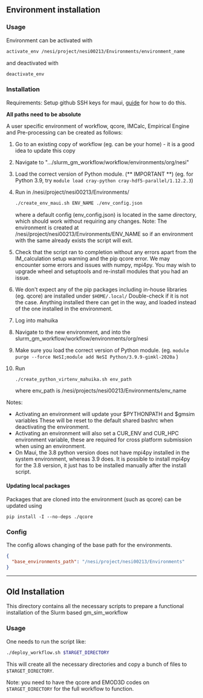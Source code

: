 ## Environment installation

### Usage 
Environment can be activated with 
```bash
activate_env /nesi/project/nesi00213/Environments/environment_name
```

and deactivated with 
```bash
deactivate_env
```

### Installation

Requirements: Setup github SSH keys for maui, 
[guide](https://help.github.com/en/articles/connecting-to-github-with-ssh) for how to do this. 

**All paths need to be absolute**

A user specific environment of workflow, qcore, IMCalc, Empirical Engine and Pre-processing 
can be created as follows:  
1) Go to an existing copy of workflow (eg. can be your home) - it is a good idea to update this copy
2) Navigate to ".../slurm_gm_workflow/workflow/environments/org/nesi"
3) Load the correct version of Python module. (** IMPORTANT **) (eg. for Python 3.9, try `module load cray-python cray-hdf5-parallel/1.12.2.3`)
4) Run   in /nesi/project/nesi00213/Environments/
    ```bash
    ./create_env_maui.sh ENV_NAME ./env_config.json
    ```
    where a default config (env_config.json) is located in the same directory, which should
    work without requiring any changes. 
    Note: The environment is created at /nesi/project/nesi00213/Environments/ENV_NAME
    so if an environment with the same already exists the script will exit.

5) Check that the script ran to completion without any errors apart from the IM_calculation setup warning and the pip qcore error. We may encounter some errors and issues with numpy, mpi4py. You may wish to upgrade wheel and setuptools and re-install modules that you had an issue.
6) We don't expect any of the pip packages including in-house libraries (eg. qcore) are installed under `$HOME/.local/` Double-check if it is not the case. Anything installed there can get in the way, and loaded instead of the one installed in the environment.
7) Log into mahuika
8) Navigate to the new environment, and into the slurm_gm_workflow/workflow/environments/org/nesi
9) Make sure you load the correct version of Python module. (eg. `module purge --force NeSI;module add NeSI Python/3.9.9-gimkl-2020a` )
10) Run
    ```bash
    ./create_python_virtenv_mahuika.sh env_path
    ```
    where env_path is /nesi/projects/nesi00213/Environments/env_name

Notes: 
- Activating an environment will update your $PYTHONPATH and $gmsim variables
These will be reset to the default shared bashrc when deactivating the environment.
- Activating an environment will also set a CUR_ENV and CUR_HPC environment variable,
these are required for cross platform submission when using an environment.
- On Maui, the 3.8 python version does not have mpi4py installed in the system environment, whereas 3.9 does. It is possible to install mpi4py for the 3.8 version, it just has to be installed manually after the install script.

#### Updating local packages
Packages that are cloned into the environment (such as qcore) can be updated using
```
pip install -I --no-deps ./qcore
```

### Config
The config allows changing of the base path for the environments.
```json
{
  "base_environments_path": "/nesi/project/nesi00213/Environments"
}
```


-----------------------------------------------------------

## Old Installation

This directory contains all the necessary scripts to prepare
a functional installation of the Slurm based gm_sim_workflow

### Usage

One needs to run the script like:
```bash
./deploy_workflow.sh $TARGET_DIRECTORY
```

This will create all the necessary directories and copy a bunch of files to `$TARGET_DIRECTORY`. 

Note: you need to have the qcore and EMOD3D codes on `$TARGET_DIRECTORY` for the full workflow to function.


